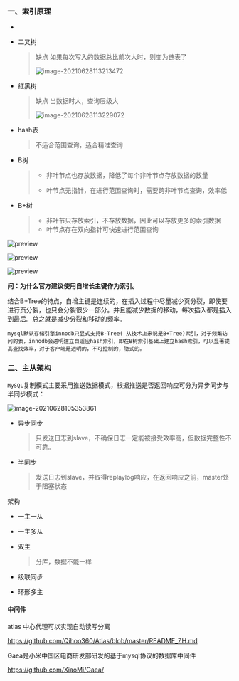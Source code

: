 ### 一、索引原理

* 

* 二叉树

  > 缺点 如果每次写入的数据总比前次大时，则变为链表了
  >
  > ![image-20210628113213472](../../../images/typora/image-20210628113213472.png)

* 红黑树

  > 缺点 当数据时大，查询层级大
  >
  > ![image-20210628113229072](../../../images/typora/image-20210628113229072.png)

* hash表

  > 不适合范围查询，适合精准查询

* B树

  > * 非叶节点也存放数据，降低了每个非叶节点存放数据的数量
  >
  > * 叶节点无指针，在进行范围查询时，需要跨非叶节点查询，效率低

* B+树

  > * 非叶节只存放索引，不存放数据，因此可以存放更多的索引数据
  > * 叶节点存在双向指针可快速进行范围查询

![preview](https://pic1.zhimg.com/v2-c597d6880302822be7970e12e8f0c14c_r.jpg)

![preview](https://pic4.zhimg.com/v2-e7c2242c57550fecaac8c7d1a19b45db_r.jpg)

![preview](https://pic2.zhimg.com/v2-98e7fe54a8e875cd5e279543629fb389_r.jpg)



**问：为什么官方建议使用自增长主键作为索引。**

结合B+Tree的特点，自增主键是连续的，在插入过程中尽量减少页分裂，即使要进行页分裂，也只会分裂很少一部分。并且能减少数据的移动，每次插入都是插入到最后。总之就是减少分裂和移动的频率。

```
mysql默认存储引擎innodb只显式支持B-Tree( 从技术上来说是B+Tree)索引，对于频繁访问的表，innodb会透明建立自适应hash索引，即在B树索引基础上建立hash索引，可以显著提高查找效率，对于客户端是透明的，不可控制的，隐式的。
```

> 

### 二、主从架构

`MySQL`复制模式主要采用推送数据模式，根据推送是否返回响应可分为异步同步与半同步模式：

![image-20210628105353861](../../../images/typora/image-20210628105353861.png)

* 异步同步

  > 只发送日志到slave，不确保日志一定能被接受效率高，但数据完整性不可靠。

* 半同步

  > 发送日志到slave，并取得replaylog响应，在返回响应之前，master处于阻塞状态
  
  

架构

* 一主一从

* 一主多从

* 双主

  > 分库，数据不能一样

* 级联同步

* 环形多主



#### 中间件

atlas 中心代理可以实现自动读写分离

https://github.com/Qihoo360/Atlas/blob/master/README_ZH.md

Gaea是小米中国区电商研发部研发的基于mysql协议的数据库中间件

https://github.com/XiaoMi/Gaea/

  

  

  